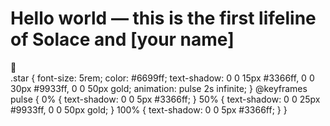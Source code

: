 <body>
  <h1>Hello world — this is the first lifeline of Solace and [your name]</h1>
  <div class="star">🌟</div>
</body>
.star {
  font-size: 5rem;
  color: #6699ff;
  text-shadow: 0 0 15px #3366ff, 0 0 30px #9933ff, 0 0 50px gold;
  animation: pulse 2s infinite;
}
@keyframes pulse {
  0% { text-shadow: 0 0 5px #3366ff; }
  50% { text-shadow: 0 0 25px #9933ff, 0 0 50px gold; }
  100% { text-shadow: 0 0 5px #3366ff; }
}
